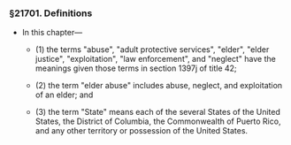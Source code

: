 ### §21701. Definitions
* In this chapter—

  * (1) the terms "abuse", "adult protective services", "elder", "elder justice", "exploitation", "law enforcement", and "neglect" have the meanings given those terms in section 1397j of title 42;

  * (2) the term "elder abuse" includes abuse, neglect, and exploitation of an elder; and

  * (3) the term "State" means each of the several States of the United States, the District of Columbia, the Commonwealth of Puerto Rico, and any other territory or possession of the United States.